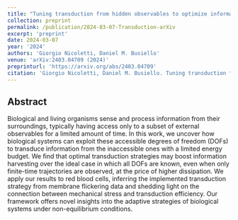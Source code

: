```yaml
---
title: "Tuning transduction from hidden observables to optimize information harvesting"
collection: preprint
permalink: /publication/2024-03-07-Transduction-arXiv
excerpt: 'preprint'
date: 2024-03-07
year: '2024'
authors: 'Giorgio Nicoletti, Daniel M. Busiello'
venue: 'arXiv:2403.04709 (2024)'
preprinturl: 'https://arxiv.org/abs/2403.04709'
citation: 'Giorgio Nicoletti, Daniel M. Busiello. Tuning transduction from hidden observables to optimize information harvesting. arXiv:2403.04709 (2024)'
---
```


## Abstract
Biological and living organisms sense and process information from their surroundings, typically having access only to a subset of external observables for a limited amount of time. In this work, we uncover how biological systems can exploit these accessible degrees of freedom (DOFs) to transduce information from the inaccessible ones with a limited energy budget. We find that optimal transduction strategies may boost information harvesting over the ideal case in which all DOFs are known, even when only finite-time trajectories are observed, at the price of higher dissipation. We apply our results to red blood cells, inferring the implemented transduction strategy from membrane flickering data and shedding light on the connection between mechanical stress and transduction efficiency. Our framework offers novel insights into the adaptive strategies of biological systems under non-equilibrium conditions.
